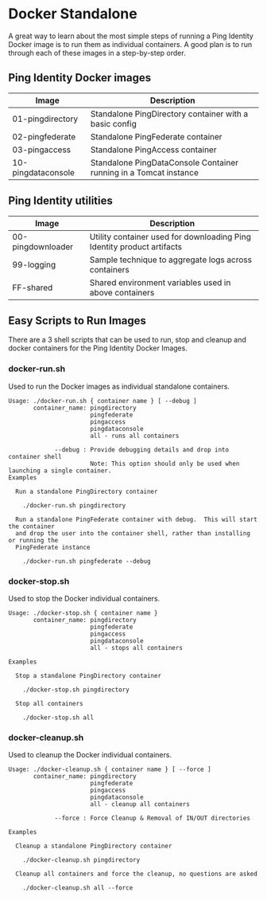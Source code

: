 # Docker Standalone
A great way to learn about the most simple steps of running a Ping Identity Docker
image is to run them as individual containers.  A good plan is to run through
each of these images in a step-by-step order.

## Ping Identity Docker images

| Image               | Description  
| ------------------- | ------------ 
| 01-pingdirectory    | Standalone PingDirectory container with a basic config
| 02-pingfederate     | Standalone PingFederate container
| 03-pingaccess       | Standalone PingAccess container
| 10-pingdataconsole  | Standalone PingDataConsole Container running in a Tomcat instance

## Ping Identity utilities

| Image               | Description  
| ------------------- | ------------ 
| 00-pingdownloader   | Utility container used for downloading Ping Identity product artifacts
| 99-logging          | Sample technique to aggregate logs across containers
| FF-shared           | Shared environment variables used in above containers

## Easy Scripts to Run Images

There are a 3 shell scripts that can be used to run, stop and cleanup and docker containers for the Ping Identity
Docker Images.

### docker-run.sh
Used to run the Docker images as individual standalone containers.

```
Usage: ./docker-run.sh { container name } [ --debug ]
       container_name: pingdirectory
                       pingfederate
                       pingaccess
                       pingdataconsole
                       all - runs all containers

             --debug : Provide debugging details and drop into container shell
                       Note: This option should only be used when launching a single container.
Examples

  Run a standalone PingDirectory container

    ./docker-run.sh pingdirectory

  Run a standalone PingFederate container with debug.  This will start the container
  and drop the user into the container shell, rather than installing or running the
  PingFederate instance

    ./docker-run.sh pingfederate --debug
```

### docker-stop.sh
Used to stop the Docker individual containers.

```
Usage: ./docker-stop.sh { container name }
       container_name: pingdirectory
                       pingfederate
                       pingaccess
                       pingdataconsole
                       all - stops all containers

Examples

  Stop a standalone PingDirectory container

    ./docker-stop.sh pingdirectory

  Stop all containers

    ./docker-stop.sh all
```

### docker-cleanup.sh
Used to cleanup the Docker individual containers.

```
Usage: ./docker-cleanup.sh { container name } [ --force ]
       container_name: pingdirectory
                       pingfederate
                       pingaccess
                       pingdataconsole
                       all - cleanup all containers

             --force : Force Cleanup & Removal of IN/OUT directories

Examples

  Cleanup a standalone PingDirectory container

    ./docker-cleanup.sh pingdirectory

  Cleanup all containers and force the cleanup, no questions are asked

    ./docker-cleanup.sh all --force
```